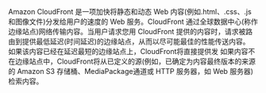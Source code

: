 Amazon CloudFront 是一项加快将静态和动态 Web 内容(例如.html、.css、.js 和图像文件)分发给用户的速度的 Web 服务。CloudFront 通过全球数据中心(称作边缘站点)网络传输内容。当用户请求您用 CloudFront 提供的内容时，请求被路由到提供最低延迟(时间延迟)的边缘站点，从而以尽可能最佳的性能传送内容。
如果该内容已经在延迟最短的边缘站点上，CloudFront将直接提供发
如果内容不在边缘站点中，CloudFront将从已定义的源(例如，已确定为内容最终版本的来源的 Amazon S3 存储桶、MediaPackage通道或 HTTP 服务器，如 Web 服务器)检索内容。
